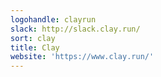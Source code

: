 ```yaml
---
logohandle: clayrun
slack: http://slack.clay.run/
sort: clay
title: Clay
website: 'https://www.clay.run/'
---
```

